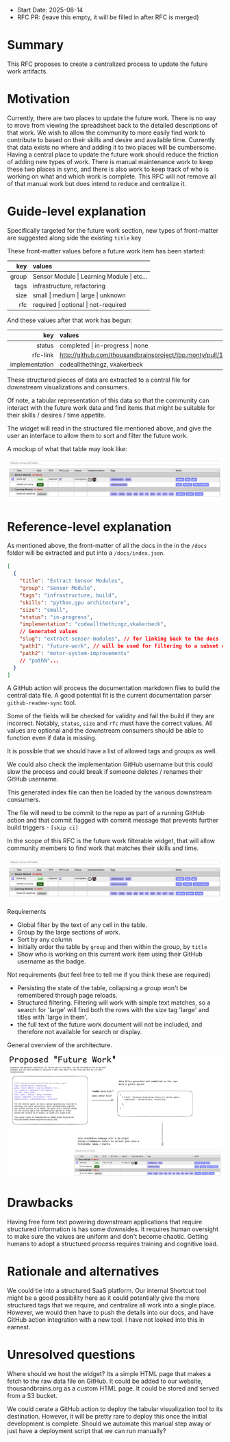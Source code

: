 - Start Date: 2025-08-14
- RFC PR: (leave this empty, it will be filled in after RFC is merged)


# Summary

This RFC proposes to create a centralized process to update the future work artifacts.

# Motivation

Currently, there are two places to update the future work.
There is no way to move from viewing the spreadsheet back to the detailed descriptions of that work.
We wish to allow the community to more easily find work to contribute to based on their skills and desire and available time.  Currently that data exists no where and adding it to two places will be cumbersome.
Having a central place to update the future work should reduce the friction of adding new types of work.
There is manual maintenance work to keep these two places in sync, and there is also work to keep track of who is working on what and which work is complete.  This RFC will not remove all of that manual work but does intend to reduce and centralize it.

# Guide-level explanation

Specifically targeted for the future work section, new types of front-matter are suggested along side the existing `title` key

These front-matter values before a future work item has been started:

|        key|values|
|----------:|:-----|
| group     | Sensor Module &#124; Learning Module &#124; etc...|
| tags      | infrastructure, refactoring|
| size      | small &#124; medium &#124; large &#124; unknown|
| rfc       | required &#124; optional &#124; not-required|

And these values after that work has begun:

|              key|values|
|----------------:|:-----|
| status          | completed &#124; in-progress &#124; none|
| rfc-link        | http://github.com/thousandbrainsproject/tbp.monty/pull/123|
| implementation  | codeallthethingz, vkakerbeck|


These structured pieces of data are extracted to a central file for downstream visualizations and consumers.

Of note, a tabular representation of this data so that the community can interact with the future work data and find items that might be suitable for their skills / desires / time appetite.

The widget will read in the structured file mentioned above, and give the user an interface to allow them to sort and filter the future work.

A mockup of what that table may look like:

![](0000_future_work/table.png)

# Reference-level explanation

As mentioned above, the front-matter of all the docs in the in the `/docs` folder will be extracted and put into a `/docs/index.json`.

```json
[
  {
    "title": "Extract Sensor Modules",
    "group": "Sensor Module",
    "tags": "infrastructure, build",
    "skills": "python,gpu architecture",
    "size": "small",
    "status": "in-progress",
    "implementation": "codeallthethingz,vkakerbeck",
    // Generated values
    "slug": "extract-sensor-modules", // for linking back to the docs
    "path1": "future-work", // will be used for filtering to a subset of the docs
    "path2": "motor-system-improvements" 
    // "pathN"...
  }
]
```

A GitHub action will process the documentation markdown files to build the central data file.  A good potential fit is the current documentation parser `github-readme-sync` tool.

Some of the fields will be checked for validity and fail the build if they are incorrect.  Notably, `status`, `size` and `rfc` must have the correct values.
All values are optional and the downstream consumers should be able to function even if data is missing.

It is possible that we should have a list of allowed tags and groups as well.

We could also check the implementation GitHub username but this could slow the process and could break if someone deletes / renames their GitHub username.

This generated index file can then be loaded by the various downstream consumers.


The file will need to be commit to the repo as part of a running GitHub action and that commit flagged with commit message that prevents further build triggers - `[skip ci]`


In the scope of this RFC is the future work filterable widget, that will allow community members to find work that matches their skills and time.


![](0000_future_work/table.png)

Requirements
- Global filter by the text of any cell in the table.
- Group by the large sections of work.
- Sort by any column
- Initially order the table by `group` and then within the group, by `title`
- Show who is working on this current work item using their GitHub username as the badge.

Not requirements (but feel free to tell me if you think these are required)
- Persisting the state of the table, collapsing a group won't be remembered through page reloads.
- Structured filtering. Filtering will work with simple text matches, so a search for 'large' will find both the rows with the size tag 'large' and titles with 'large in them'.
- the full text of the future work document will not be included, and therefore not available for search or display.


General overview of the architecture.

![](0000_future_work/architecture.png)

# Drawbacks

Having free form text powering downstream applications that require structured information is has some downsides. It requires human oversight to make sure the values are uniform and don't become chaotic.
Getting humans to adopt a structured process requires training and cognitive load.

# Rationale and alternatives

We could tie into a structured SaaS platform.  Our internal Shortcut tool might be a good possibility here as it could potentially give the more structured tags that we require, and centralize all work into a single place.  However, we would then have to push the details into our docs, and have GitHub action integration with a new tool.  I have not looked into this in earnest.


# Unresolved questions

Where should we host the widget?  Its a simple HTML page that makes a fetch to the raw data file on GitHub. It could be added to our website, thousandbrains.org as a custom HTML page. It could be stored and served from a S3 bucket.

We could cerate a GitHub action to deploy the tabular visualization tool to its destination. However, it will be pretty rare to deploy this once the initial development is complete. Should we automate this manual step away or just have a deployment script that we can run manually?



